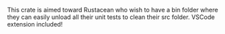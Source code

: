 This crate is aimed toward Rustacean who wish to have a bin folder where they can easily unload all their unit tests to clean their src folder. VSCode extension included!
